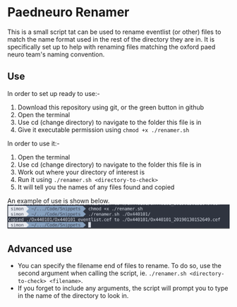 # Paedneuro Renamer
This is a small script tat can be used to rename eventlist (or other) files to match the name format used in the rest of the directory they are in. It is specifically set up to help with renaming files matching the oxford paed neuro team's naming convention.

## Use
In order to set up ready to use:-
1. Download this repository using git, or the green button in github
2. Open the terminal
3. Use cd (change directory) to navigate to the folder this file is in
4. Give it executable permission using `chmod +x ./renamer.sh`

In order to use it:-
1. Open the terminal
2. Use cd (change directory) to navigate to the folder this file is in
3. Work out where your directory of interest is
4. Run it using `./renamer.sh <directory-to-check>`
5. It will tell you the names of any files found and copied

An example of use is shown below.
![example](./useexample.png "Use example")

## Advanced use
* You can specify the filename end of files to rename. To do so, use the second argument when calling the script, ie. `./renamer.sh <directory-to-check> <filename>`.
* If you forget to include any arguments, the script will prompt you to type in the name of the directory to look in.